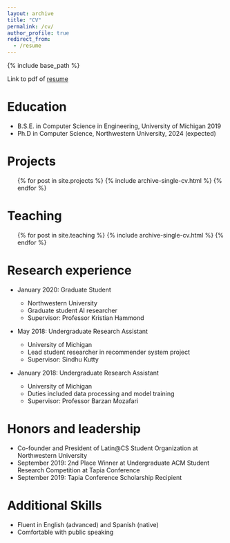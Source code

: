```yaml
---
layout: archive
title: "CV"
permalink: /cv/
author_profile: true
redirect_from:
  - /resume
---
```


{% include base_path %}

Link to pdf of [resume](https://drive.google.com/file/d/1vmE9pOBB0AMdigTPPVedNRXUC6_s7Smh/view?usp=sharing)

Education
======
* B.S.E. in Computer Science in Engineering, University of Michigan 2019
* Ph.D in Computer Science, Northwestern University, 2024 (expected)

<!-- Publications
======
  <ul>{% for post in site.publications %}
    {% include archive-single-cv.html %}
  {% endfor %}</ul>
  
Talks
======
  <ul>{% for post in site.talks %}
    {% include archive-single-talk-cv.html %}
  {% endfor %}</ul>
   -->

Projects
======
  <ul>{% for post in site.projects %}
    {% include archive-single-cv.html %}
  {% endfor %}</ul>

Teaching
======
  <ul>{% for post in site.teaching %}
    {% include archive-single-cv.html %}
  {% endfor %}</ul>

Research experience
======
* January 2020: Graduate Student
  * Northwestern University
  * Graduate student AI researcher 
  * Supervisor: Professor Kristian Hammond

* May 2018: Undergraduate Research Assistant
  * University of Michigan
  * Lead student researcher in recommender system project
  * Supervisor: Sindhu Kutty

* January 2018: Undergraduate Research Assistant
  * University of Michigan
  * Duties included data processing and model training
  * Supervisor: Professor Barzan Mozafari
  
Honors and leadership
======
* Co-founder and President of Latin@CS Student Organization at Northwestern University
* September 2019: 2nd Place Winner at Undergraduate ACM Student Research Competition at Tapia Conference
* September 2019: Tapia Conference Scholarship Recipient


Additional Skills
======
* Fluent in English (advanced) and Spanish (native)
* Comfortable with public speaking